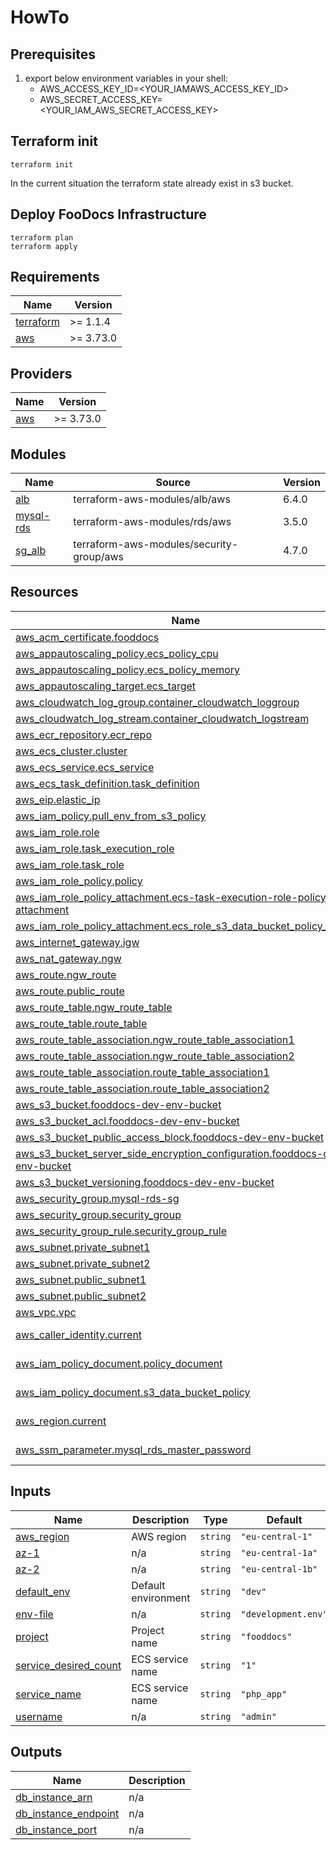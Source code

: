 # HowTo


## Prerequisites
1. export below environment variables in your shell:
   - AWS_ACCESS_KEY_ID=<YOUR_IAMAWS_ACCESS_KEY_ID>
   - AWS_SECRET_ACCESS_KEY=<YOUR_IAM_AWS_SECRET_ACCESS_KEY>

## Terraform init 

```
terraform init 
```

In the current situation the terraform state already exist in s3 bucket.



## Deploy FooDocs Infrastructure

```
terraform plan
terraform apply
```


## Requirements

| Name | Version |
|------|---------|
| <a name="requirement_terraform"></a> [terraform](#requirement\_terraform) | >= 1.1.4 |
| <a name="requirement_aws"></a> [aws](#requirement\_aws) | >= 3.73.0 |

## Providers

| Name | Version |
|------|---------|
| <a name="provider_aws"></a> [aws](#provider\_aws) | >= 3.73.0 |

## Modules

| Name | Source | Version |
|------|--------|---------|
| <a name="module_alb"></a> [alb](#module\_alb) | terraform-aws-modules/alb/aws | 6.4.0 |
| <a name="module_mysql-rds"></a> [mysql-rds](#module\_mysql-rds) | terraform-aws-modules/rds/aws | 3.5.0 |
| <a name="module_sg_alb"></a> [sg\_alb](#module\_sg\_alb) | terraform-aws-modules/security-group/aws | 4.7.0 |

## Resources

| Name | Type |
|------|------|
| [aws_acm_certificate.fooddocs](https://registry.terraform.io/providers/hashicorp/aws/latest/docs/resources/acm_certificate) | resource |
| [aws_appautoscaling_policy.ecs_policy_cpu](https://registry.terraform.io/providers/hashicorp/aws/latest/docs/resources/appautoscaling_policy) | resource |
| [aws_appautoscaling_policy.ecs_policy_memory](https://registry.terraform.io/providers/hashicorp/aws/latest/docs/resources/appautoscaling_policy) | resource |
| [aws_appautoscaling_target.ecs_target](https://registry.terraform.io/providers/hashicorp/aws/latest/docs/resources/appautoscaling_target) | resource |
| [aws_cloudwatch_log_group.container_cloudwatch_loggroup](https://registry.terraform.io/providers/hashicorp/aws/latest/docs/resources/cloudwatch_log_group) | resource |
| [aws_cloudwatch_log_stream.container_cloudwatch_logstream](https://registry.terraform.io/providers/hashicorp/aws/latest/docs/resources/cloudwatch_log_stream) | resource |
| [aws_ecr_repository.ecr_repo](https://registry.terraform.io/providers/hashicorp/aws/latest/docs/resources/ecr_repository) | resource |
| [aws_ecs_cluster.cluster](https://registry.terraform.io/providers/hashicorp/aws/latest/docs/resources/ecs_cluster) | resource |
| [aws_ecs_service.ecs_service](https://registry.terraform.io/providers/hashicorp/aws/latest/docs/resources/ecs_service) | resource |
| [aws_ecs_task_definition.task_definition](https://registry.terraform.io/providers/hashicorp/aws/latest/docs/resources/ecs_task_definition) | resource |
| [aws_eip.elastic_ip](https://registry.terraform.io/providers/hashicorp/aws/latest/docs/resources/eip) | resource |
| [aws_iam_policy.pull_env_from_s3_policy](https://registry.terraform.io/providers/hashicorp/aws/latest/docs/resources/iam_policy) | resource |
| [aws_iam_role.role](https://registry.terraform.io/providers/hashicorp/aws/latest/docs/resources/iam_role) | resource |
| [aws_iam_role.task_execution_role](https://registry.terraform.io/providers/hashicorp/aws/latest/docs/resources/iam_role) | resource |
| [aws_iam_role.task_role](https://registry.terraform.io/providers/hashicorp/aws/latest/docs/resources/iam_role) | resource |
| [aws_iam_role_policy.policy](https://registry.terraform.io/providers/hashicorp/aws/latest/docs/resources/iam_role_policy) | resource |
| [aws_iam_role_policy_attachment.ecs-task-execution-role-policy-attachment](https://registry.terraform.io/providers/hashicorp/aws/latest/docs/resources/iam_role_policy_attachment) | resource |
| [aws_iam_role_policy_attachment.ecs_role_s3_data_bucket_policy_attach](https://registry.terraform.io/providers/hashicorp/aws/latest/docs/resources/iam_role_policy_attachment) | resource |
| [aws_internet_gateway.igw](https://registry.terraform.io/providers/hashicorp/aws/latest/docs/resources/internet_gateway) | resource |
| [aws_nat_gateway.ngw](https://registry.terraform.io/providers/hashicorp/aws/latest/docs/resources/nat_gateway) | resource |
| [aws_route.ngw_route](https://registry.terraform.io/providers/hashicorp/aws/latest/docs/resources/route) | resource |
| [aws_route.public_route](https://registry.terraform.io/providers/hashicorp/aws/latest/docs/resources/route) | resource |
| [aws_route_table.ngw_route_table](https://registry.terraform.io/providers/hashicorp/aws/latest/docs/resources/route_table) | resource |
| [aws_route_table.route_table](https://registry.terraform.io/providers/hashicorp/aws/latest/docs/resources/route_table) | resource |
| [aws_route_table_association.ngw_route_table_association1](https://registry.terraform.io/providers/hashicorp/aws/latest/docs/resources/route_table_association) | resource |
| [aws_route_table_association.ngw_route_table_association2](https://registry.terraform.io/providers/hashicorp/aws/latest/docs/resources/route_table_association) | resource |
| [aws_route_table_association.route_table_association1](https://registry.terraform.io/providers/hashicorp/aws/latest/docs/resources/route_table_association) | resource |
| [aws_route_table_association.route_table_association2](https://registry.terraform.io/providers/hashicorp/aws/latest/docs/resources/route_table_association) | resource |
| [aws_s3_bucket.fooddocs-dev-env-bucket](https://registry.terraform.io/providers/hashicorp/aws/latest/docs/resources/s3_bucket) | resource |
| [aws_s3_bucket_acl.fooddocs-dev-env-bucket](https://registry.terraform.io/providers/hashicorp/aws/latest/docs/resources/s3_bucket_acl) | resource |
| [aws_s3_bucket_public_access_block.fooddocs-dev-env-bucket](https://registry.terraform.io/providers/hashicorp/aws/latest/docs/resources/s3_bucket_public_access_block) | resource |
| [aws_s3_bucket_server_side_encryption_configuration.fooddocs-dev-env-bucket](https://registry.terraform.io/providers/hashicorp/aws/latest/docs/resources/s3_bucket_server_side_encryption_configuration) | resource |
| [aws_s3_bucket_versioning.fooddocs-dev-env-bucket](https://registry.terraform.io/providers/hashicorp/aws/latest/docs/resources/s3_bucket_versioning) | resource |
| [aws_security_group.mysql-rds-sg](https://registry.terraform.io/providers/hashicorp/aws/latest/docs/resources/security_group) | resource |
| [aws_security_group.security_group](https://registry.terraform.io/providers/hashicorp/aws/latest/docs/resources/security_group) | resource |
| [aws_security_group_rule.security_group_rule](https://registry.terraform.io/providers/hashicorp/aws/latest/docs/resources/security_group_rule) | resource |
| [aws_subnet.private_subnet1](https://registry.terraform.io/providers/hashicorp/aws/latest/docs/resources/subnet) | resource |
| [aws_subnet.private_subnet2](https://registry.terraform.io/providers/hashicorp/aws/latest/docs/resources/subnet) | resource |
| [aws_subnet.public_subnet1](https://registry.terraform.io/providers/hashicorp/aws/latest/docs/resources/subnet) | resource |
| [aws_subnet.public_subnet2](https://registry.terraform.io/providers/hashicorp/aws/latest/docs/resources/subnet) | resource |
| [aws_vpc.vpc](https://registry.terraform.io/providers/hashicorp/aws/latest/docs/resources/vpc) | resource |
| [aws_caller_identity.current](https://registry.terraform.io/providers/hashicorp/aws/latest/docs/data-sources/caller_identity) | data source |
| [aws_iam_policy_document.policy_document](https://registry.terraform.io/providers/hashicorp/aws/latest/docs/data-sources/iam_policy_document) | data source |
| [aws_iam_policy_document.s3_data_bucket_policy](https://registry.terraform.io/providers/hashicorp/aws/latest/docs/data-sources/iam_policy_document) | data source |
| [aws_region.current](https://registry.terraform.io/providers/hashicorp/aws/latest/docs/data-sources/region) | data source |
| [aws_ssm_parameter.mysql_rds_master_password](https://registry.terraform.io/providers/hashicorp/aws/latest/docs/data-sources/ssm_parameter) | data source |

## Inputs

| Name | Description | Type | Default | Required |
|------|-------------|------|---------|:--------:|
| <a name="input_aws_region"></a> [aws\_region](#input\_aws\_region) | AWS region | `string` | `"eu-central-1"` | no |
| <a name="input_az-1"></a> [az-1](#input\_az-1) | n/a | `string` | `"eu-central-1a"` | no |
| <a name="input_az-2"></a> [az-2](#input\_az-2) | n/a | `string` | `"eu-central-1b"` | no |
| <a name="input_default_env"></a> [default\_env](#input\_default\_env) | Default environment | `string` | `"dev"` | no |
| <a name="input_env-file"></a> [env-file](#input\_env-file) | n/a | `string` | `"development.env"` | no |
| <a name="input_project"></a> [project](#input\_project) | Project name | `string` | `"fooddocs"` | no |
| <a name="input_service_desired_count"></a> [service\_desired\_count](#input\_service\_desired\_count) | ECS service name | `string` | `"1"` | no |
| <a name="input_service_name"></a> [service\_name](#input\_service\_name) | ECS service name | `string` | `"php_app"` | no |
| <a name="input_username"></a> [username](#input\_username) | n/a | `string` | `"admin"` | no |

## Outputs

| Name | Description |
|------|-------------|
| <a name="output_db_instance_arn"></a> [db\_instance\_arn](#output\_db\_instance\_arn) | n/a |
| <a name="output_db_instance_endpoint"></a> [db\_instance\_endpoint](#output\_db\_instance\_endpoint) | n/a |
| <a name="output_db_instance_port"></a> [db\_instance\_port](#output\_db\_instance\_port) | n/a |
